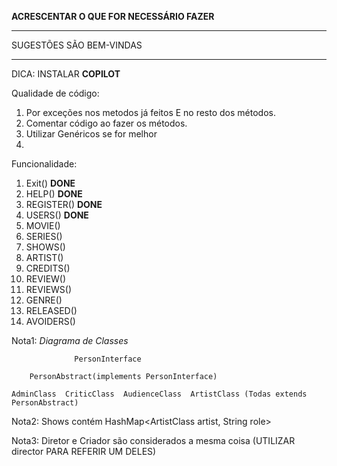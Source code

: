 **ACRESCENTAR O QUE FOR NECESSÁRIO FAZER**

********************
SUGESTÕES SÃO BEM-VINDAS
********************

DICA: INSTALAR **COPILOT**

Qualidade de código:
1. Por exceções nos metodos já feitos E no resto dos métodos.
2. Comentar código ao fazer os métodos.
3. Utilizar Genéricos se for melhor
4. 

Funcionalidade:
1. Exit() **DONE**
2. HELP() **DONE**
3. REGISTER() **DONE**
4. USERS() **DONE**
5. MOVIE() 
6. SERIES()
7. SHOWS()
8. ARTIST()
9. CREDITS()
10. REVIEW()
11. REVIEWS()
12. GENRE()
13. RELEASED()
14. AVOIDERS()


Nota1: *Diagrama de Classes*

                  PersonInterface

        PersonAbstract(implements PersonInterface)
        
    AdminClass  CriticClass  AudienceClass  ArtistClass (Todas extends PersonAbstract) 
 
Nota2: Shows contém HashMap<ArtistClass artist, String role> 


Nota3: Diretor e Criador são considerados a mesma coisa (UTILIZAR director PARA REFERIR UM DELES)
